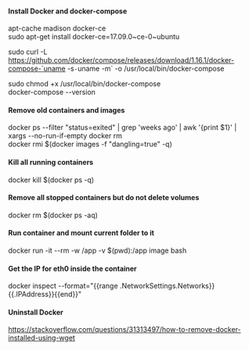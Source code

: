 
#### Install Docker and docker-compose
apt-cache madison docker-ce  
sudo apt-get install docker-ce=17.09.0~ce-0~ubuntu  

sudo curl -L https://github.com/docker/compose/releases/download/1.16.1/docker-compose-`uname -s`-`uname -m` -o /usr/local/bin/docker-compose  

sudo chmod +x /usr/local/bin/docker-compose  
docker-compose --version  


#### Remove old containers and images
docker ps --filter "status=exited" | grep 'weeks ago' | awk '{print $1}' | xargs --no-run-if-empty docker rm  
docker rmi $(docker images -f "dangling=true" -q)  

#### Kill all running containers
docker kill $(docker ps -q)

#### Remove all stopped containers but do not delete volumes
docker rm $(docker ps -aq)

#### Run container and mount current folder to it
docker run -it --rm -w /app -v $(pwd):/app image bash

#### Get the IP for eth0 inside the container
docker inspect --format="{{range .NetworkSettings.Networks}}{{.IPAddress}}{{end}}"

#### Uninstall Docker
https://stackoverflow.com/questions/31313497/how-to-remove-docker-installed-using-wget  


